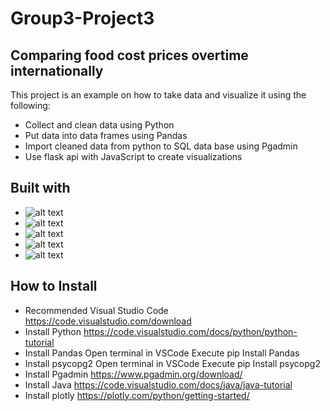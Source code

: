 # Group3-Project3

## Comparing food cost prices overtime internationally 

This project is an example on how to take data and visualize it using the following:

* Collect and clean data using Python 
* Put data into data frames using Pandas
* Import cleaned data from python to SQL data base using Pgadmin 
* Use flask api with JavaScript to create visualizations

## Built with

* ![alt text](https://upload.wikimedia.org/wikipedia/commons/thumb/c/c3/Python-logo-notext.svg/1200px-Python-logo-notext.svg.png)
* ![alt text](https://cdn.filestackcontent.com/GgTFAbNTtiA09pWpwLAz)
* ![alt text](https://www.ovhcloud.com/sites/default/files/styles/text_media_horizontal/public/2021-09/ECX-1909_Hero_PostgreSQL_600x400%402x.webp)
* ![alt text](https://nordicapis.com/wp-content/uploads/How-to-Create-an-API-Using-The-Flask-Framework-1024x576.png)
* ![alt text](https://www.developer.com/wp-content/uploads/2021/09/Java-tutorials-300x200.jpg)



## How to Install

* Recommended Visual Studio Code https://code.visualstudio.com/download
* Install Python https://code.visualstudio.com/docs/python/python-tutorial
* Install Pandas Open terminal in VSCode Execute pip Install Pandas
* Install psycopg2 Open terminal in VSCode Execute pip Install psycopg2
* Install Pgadmin https://www.pgadmin.org/download/
* Install Java https://code.visualstudio.com/docs/java/java-tutorial
* Install plotly https://plotly.com/python/getting-started/

